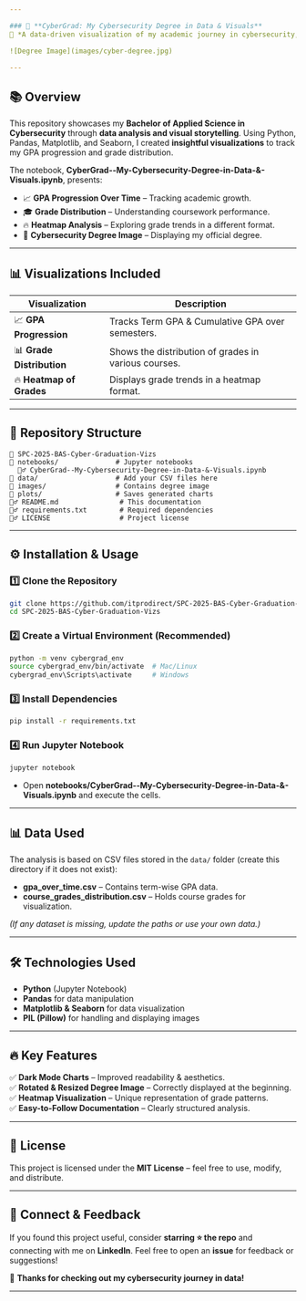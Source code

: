 ```yaml
---

### 📌 **CyberGrad: My Cybersecurity Degree in Data & Visuals**
🚀 *A data-driven visualization of my academic journey in cybersecurity, including GPA progression and grade distribution.*

![Degree Image](images/cyber-degree.jpg)

---
```


## 📚 **Overview**
This repository showcases my **Bachelor of Applied Science in Cybersecurity** through **data analysis and visual storytelling**. Using Python, Pandas, Matplotlib, and Seaborn, I created **insightful visualizations** to track my GPA progression and grade distribution.

The notebook, **CyberGrad--My-Cybersecurity-Degree-in-Data-&-Visuals.ipynb**, presents:
- 📈 **GPA Progression Over Time** – Tracking academic growth.
- 🎓 **Grade Distribution** – Understanding coursework performance.
- 🔥 **Heatmap Analysis** – Exploring grade trends in a different format.
- 📝 **Cybersecurity Degree Image** – Displaying my official degree.

---

## 📊 **Visualizations Included**
| Visualization | Description |
|--------------|------------|
| 📈 **GPA Progression** | Tracks Term GPA & Cumulative GPA over semesters. |
| 📊 **Grade Distribution** | Shows the distribution of grades in various courses. |
| 🔥 **Heatmap of Grades** | Displays grade trends in a heatmap format. |

---

## 🐂 **Repository Structure**
```
📂 SPC-2025-BAS-Cyber-Graduation-Vizs
📁 notebooks/              # Jupyter notebooks
  🏋️‍♂️ CyberGrad--My-Cybersecurity-Degree-in-Data-&-Visuals.ipynb
📁 data/                   # Add your CSV files here
📁 images/                 # Contains degree image
📁 plots/                  # Saves generated charts
🏋️‍♂️ README.md               # This documentation
🏋️‍♂️ requirements.txt        # Required dependencies
🏋️‍♂️ LICENSE                 # Project license
```

---

## ⚙️ **Installation & Usage**
### **1️⃣ Clone the Repository**
```bash
git clone https://github.com/itprodirect/SPC-2025-BAS-Cyber-Graduation-Vizs.git
cd SPC-2025-BAS-Cyber-Graduation-Vizs
```

### **2️⃣ Create a Virtual Environment (Recommended)**
```bash
python -m venv cybergrad_env
source cybergrad_env/bin/activate  # Mac/Linux
cybergrad_env\Scripts\activate     # Windows
```

### **3️⃣ Install Dependencies**
```bash
pip install -r requirements.txt
```

### **4️⃣ Run Jupyter Notebook**
```bash
jupyter notebook
```
- Open **notebooks/CyberGrad--My-Cybersecurity-Degree-in-Data-&-Visuals.ipynb** and execute the cells.

---

## 📊 **Data Used**
The analysis is based on CSV files stored in the `data/` folder (create this directory if it does not exist):
- **gpa_over_time.csv** – Contains term-wise GPA data.
- **course_grades_distribution.csv** – Holds course grades for visualization.

*(If any dataset is missing, update the paths or use your own data.)*

---

## 🛠️ **Technologies Used**
- **Python** (Jupyter Notebook)
- **Pandas** for data manipulation
- **Matplotlib & Seaborn** for data visualization
- **PIL (Pillow)** for handling and displaying images

---

## 🔥 **Key Features**
✅ **Dark Mode Charts** – Improved readability & aesthetics.  
✅ **Rotated & Resized Degree Image** – Correctly displayed at the beginning.  
✅ **Heatmap Visualization** – Unique representation of grade patterns.  
✅ **Easy-to-Follow Documentation** – Clearly structured analysis.  


---

## 📝 **License**
This project is licensed under the **MIT License** – feel free to use, modify, and distribute.

---

## 🌟 **Connect & Feedback**
If you found this project useful, consider **starring ⭐ the repo** and connecting with me on **LinkedIn**. Feel free to open an **issue** for feedback or suggestions!

🚀 **Thanks for checking out my cybersecurity journey in data!**

---
